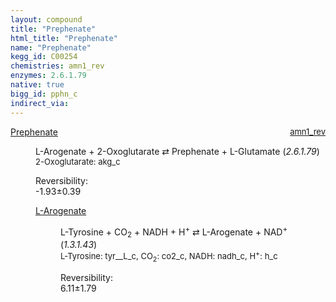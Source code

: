 ```yaml
---
layout: compound
title: "Prephenate"
html_title: "Prephenate"
name: "Prephenate"
kegg_id: C00254
chemistries: amn1_rev
enzymes: 2.6.1.79
native: true
bigg_id: pphn_c
indirect_via:
---
```

<dl><dt class='rs-product'><a href='{{ site.url }}{{ site.baseurl }}/compounds/C00254' class='link-dark' data-bs-toggle='tooltip' data-bs-html='true' data-bs-title='KEGG: C00254'>Prephenate</a><span style='float: right; max-width: 40%'><a href='{{ site.url }}{{ site.baseurl }}/chemistries/amn1_rev' class='link-dark opacity-50' style='font-size: small; word-wrap: anywhere;'>amn1_rev</a></span></dt><dd><p>L-Arogenate + 2-Oxoglutarate &#8644; Prephenate + L-Glutamate (<i>2.6.1.79</i>)<br /><span style='font-size: small;'><span data-bs-toggle='tooltip' data-bs-html='true' data-bs-title='KEGG: C00026'>2-Oxoglutarate</span>: akg_c</span><br /><div class="reversibility_info">Reversibility: <div class="progress" style="flex-direction: row-reverse;"><div class="progress-bar bg-success" role="progressbar" style="width: 19.28%" aria-valuenow="-1.9275690515011554" aria-valuemin="0" aria-valuemax="10"></div><div class="progress-bar bg-warning" role="progressbar" style="width: 3.86%" aria-valuenow="-1.9275690515011554" aria-valuemin="0" aria-valuemax="10"></div></div><span>-1.93&plusmn;0.39</span><div class="progress"><div class="progress-bar bg-danger" role="progressbar" style="width: 0%" aria-valuenow="-1.9275690515011554" aria-valuemin="0" aria-valuemax="10"></div></div></div></p><dl><dt><a href='{{ site.url }}{{ site.baseurl }}/compounds/C00826' class='link-dark' data-bs-toggle='tooltip' data-bs-html='true' data-bs-title='KEGG: C00826'>L-Arogenate</a><span style='float: right; max-width: 40%'><a href='{{ site.url }}{{ site.baseurl }}/chemistries/None' class='link-dark opacity-50' style='font-size: small; word-wrap: anywhere;'></a></span></dt><dd><p>L-Tyrosine + CO<sub>2</sub> + NADH + H<sup>+</sup> &#8644; L-Arogenate + NAD<sup>+</sup> (<i>1.3.1.43</i>)<br /><span style='font-size: small;'><span data-bs-toggle='tooltip' data-bs-html='true' data-bs-title='KEGG: C00082'>L-Tyrosine</span>: tyr__L_c, <span data-bs-toggle='tooltip' data-bs-html='true' data-bs-title='KEGG: C00011'>CO<sub>2</sub></span>: co2_c, <span data-bs-toggle='tooltip' data-bs-html='true' data-bs-title='KEGG: C00004'>NADH</span>: nadh_c, <span data-bs-toggle='tooltip' data-bs-html='true' data-bs-title='KEGG: C00080'>H<sup>+</sup></span>: h_c</span><br /><div class="reversibility_info">Reversibility: <div class="progress"><div class="progress-bar bg-success" role="progressbar" style="width: 0%" aria-valuenow="0" aria-valuemin="0" aria-valuemax="100"></div></div><span>6.11&plusmn;1.79</span><div class="progress"><div class="progress-bar bg-danger" role="progressbar" style="width: 61.07%" aria-valuenow="6.106967363379632" aria-valuemin="0" aria-valuemax="10"></div><div class="progress-bar bg-warning" role="progressbar" style="width: 17.86%" aria-valuenow="6.106967363379632" aria-valuemin="0" aria-valuemax="10"></div></div></div></p><dl></dl></dd></dl></dd></dl>